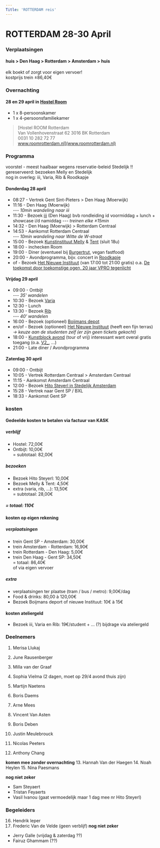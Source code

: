 ```yaml
---
Title: 'ROTTERDAM reis'
---
```


# ROTTERDAM 28-30 April

### Verplaatsingen
#### huis > Den Haag > Rotterdam > Amsterdam > huis    
elk boekt of zorgt voor eigen vervoer!     
kostprijs trein ±86,40€

### Overnachting
#### 28 en 29 april in [Hostel Room](https://www.roomrotterdam.nl/)
* 1 x 8-persoonskamer
* 1 x 4-persoonsfamiliekamer

> [Hostel ROOM Rotterdam    
  Van Vollenhovenstraat 62 3016 BK Rotterdam    
  0031 10 282 72 77    
  www.roomrotterdam.nl](www.roomrotterdam.nl)

### Programma
voorstel - meest haalbaar wegens reservatie-beleid Stedelijk !!    
gereserveerd: bezoeken Melly en Stedelijk    
nog in overleg: iii, Varia, Rib & Roodkapje
#### Donderdag 28 april
* 08:27 - Vertrek Gent Sint-Pieters > Den Haag (Moerwijk)
* 11:16 - Den Haag (Moerwijk)    
*--- 10min wandeling naar iii*
* 11:30 - Bezoek [iii](https://instrumentinventors.org) (Den Haag) bvb rondleiding id voormiddag + lunch + showcase i/d namiddag
*--- treinen elke ±15min*
* 14:32 - Den Haag (Moerwijk) > Rotterdam Centraal
* 14:53 - Aankomst Rotterdam Centraal    
*--- 10min wandeling naar Witte de W-straat*
* 15:00 - Bezoek [Kunstinstituut Melly](https://www.kunstinstituutmelly.nl/)
& [Tent](https://www.tentrotterdam.nl) (sluit 18u)
* 18:00 - inchecken Room
* 19:00 - Diner (eventueel bij [Burgertrut](https://roodkapje.org/#food-page), vegan fastfood)
* 20:00 - Avondprogramma, bijv. concert in [Roodkapje](https://roodkapje.org/)
* of - Bezoek [Het Nieuwe Instituut](https://hetnieuweinstituut.nl/) (van 17:00 tot 21:00 gratis) o.a. [De toekomst door toekomstige ogen, 20 jaar VPRO tegenlicht](https://tegenlicht.hetnieuweinstituut.nl/)

#### Vrijdag 29 april
* 09:00 - Ontbijt    
*--- 35' wandelen*
* 10:30 - Bezoek [Varia](https://varia.zone/)
* 12:30 - Lunch
* 13:30 - Bezoek [Rib](https://www.ribrib.nl/)    
*--- 40' wandelen*
* 16:00 - Bezoek (optioneel) [Boijmans depot](https://www.boijmans.nl/)
* en/of - Bezoek (optioneel) [Het Nieuwe Instituut](https://hetnieuweinstituut.nl/) (heeft een fijn terras)    
*-> keuze aan de studenten zelf (er zijn geen tickets gekocht)*
* 18:00 - [Kunstblock avond](https://kunstblock.nl/) (tour of vrij) interessant want overal gratis toegang (o.a. [V2_](https://v2.nl/), ...)
* 21:00 - Late diner / Avondprogramma

#### Zaterdag 30 april
* 09:00 - Ontbijt
* 10:05 - Vertrek Rotterdam Centraal > Amsterdam Centraal
* 11:15 - Aankomst Amsterdam Centraal
* 12:00 - Bezoek [Hito Steyerl in Stedelijk Amsterdam](https://www.stedelijk.nl/nl/tentoonstellingen/hito-steyerl)
* 15:28 - Vertrek naar Gent SP / BXL
* 18:33 - Aankomst Gent SP

### kosten
#### Gedeelde kosten te betalen via factuur van KASK
##### verblijf
* Hostel: 72,00€
* Ontbijt: 10,00€   
= subtotaal: 82,00€   
##### bezoeken
* Bezoek Hito Steyerl: 10,00€
* Bezoek Melly & Tent: 4,50€
* extra (varia, rib, ...): 13,50€    
= subtotaal: 28,00€    
##### = totaal: 110€

#### kosten op eigen rekening
##### verplaatsingen
* trein Gent SP - Amsterdam: 30,00€
* trein Amsterdam - Rotterdam: 16,90€
* trein Rotterdam - Den Haag: 5,00€
* trein Den Haag - Gent SP: 34,50€     
= totaal: 86,40€    
of via eigen vervoer
##### extra
* verplaatsingen ter plaatse (tram / bus / metro): 9,00€/dag
* Food & drinks: 80,00 à 120,00€
* Bezoek Boijmans deport of nieuwe Instituut: 10€ à 15€

#### kosten ateliergeld
* Bezoek iii, Varia en Rib: 19€/student + ... (?) bijdrage via ateliergeld


### Deelnemers
1. Merisa Llukaj
2. June Rausenberger
3. Milla van der Graaf
4. Sophia Vielma (2 dagen, moet op 29/4 avond thuis zijn)

5. Martijn Naetens
6. Boris Daems
7. Arne Mees
8. Vincent Van Asten
9. Boris Deben
10. Justin Meulebrouck
11. Nicolas Peeters
12. Anthony Chang

**komen mee zonder overnachting**
13. Hannah Van der Haegen
14. Noah Heylen
15. Nina Paesmans

**nog niet zeker**
* Sam Steyaert
* Tristan Feyaerts
* Vasil Ivanou (gaat vermoedelijk maar 1 dag mee nr Hito Steyerl)

### Begeleiders
16. Hendrik leper
17. Frederic Van de Velde (geen verblijf)
**nog niet zeker**
* Jerry Galle (vrijdag & zaterdag ??)
* Fairuz Ghammam (??)
